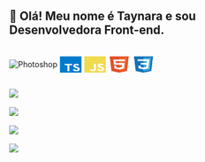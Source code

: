 ## 👋 Olá! Meu nome é Taynara e sou Desenvolvedora Front-end.


<div style="display: inline_block"><br>
 
  <img align="center" alt="Photoshop" height="30" width="30" src="https://upload.wikimedia.org/wikipedia/commons/thumb/2/20/Photoshop_CC_icon.png/492px-Photoshop_CC_icon.png">
  <img align="center" alt="TypeScript" height="30" width="40" src="https://raw.githubusercontent.com/devicons/devicon/master/icons/typescript/typescript-plain.svg">
  <img align="center" alt="JavaScript" height="30" width="40" src="https://raw.githubusercontent.com/devicons/devicon/master/icons/javascript/javascript-plain.svg">
  <img align="center" alt="HTML" height="30" width="40" src="https://raw.githubusercontent.com/devicons/devicon/master/icons/html5/html5-original.svg">
  <img align="center" alt="CSS" height="30" width="40" src="https://raw.githubusercontent.com/devicons/devicon/master/icons/css3/css3-original.svg">
  
 
 
 
  </div>


##

<div>

 <a href="https://www.linkedin.com/in/taynara-oliveira-485a16192/" target="_blank"><img src="https://img.shields.io/badge/LinkedIn-0077B5?style=for-the-badge&logo=linkedin&logoColor=white"></a>
 
 <a href="https://www.instagram.com/taynara.olivs/" target="_blank"><img src="https://img.shields.io/badge/-Instagram-%23E4405F?style=for-the-badge&logo=instagram&logoColor=white" target="_blank"></a>
 
 <a href ="mailto:taynara.olivs@gmail.com"><img src="https://img.shields.io/badge/Gmail-D14836?style=for-the-badge&logo=gmail&logoColor=white" target="_blank"></a>
 </div>
 <div>
 <p><img src="https://media.discordapp.net/attachments/1003404923964244040/1018324122708746340/avatar.png" width="200" align="top-right"></p>

</div>
